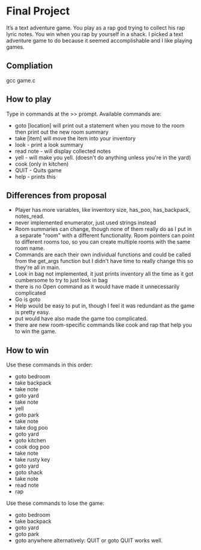 # Final Project

It’s a text adventure game. You play as a rap god trying to collect his rap lyric notes. You win when you rap by yourself in a shack.
I picked a text adventure game to do because it seemed accomplishable and I like playing games.

## Compliation
gcc game.c

## How to play
Type in commands at the >> prompt. Available commands are:
 - goto [location] will print out a statement when you move to the room then print out the new room summary
 - take [item] will move the item into your inventory
 - look - print a look summary
 - read note - will display collected notes
 - yell - will make you yell. (doesn't do anything unless you're in the yard)
 - cook (only in kitchen)
 - QUIT - Quits game
 - help - prints this

## Differences from proposal
 - Player has more variables, like inventory size, has_poo, has_backpack, notes_read.
 - never implemented enumerator, just used strings instead
 - Room summaries can change, though none of them really do as I put in a separate "room" with a different functionality. Room pointers can point to different rooms too, so you can create multiple rooms with the same room name.
 - Commands are each their own individual functions and could be called from the get_args function but I didn't have time to really change this so they're all in main. 
 - Look in bag not implemented, it just prints inventory all the time as it got cumbersome to try to just look in bag
 - there is no Open command as it would have made it unnecessarily complicated
 - Go is goto 
 - Help would be easy to put in, though I feel it was redundant as the game is pretty easy.
 - put would have also made the game too complicated.
 - there are new room-specific commands like cook and rap that help you to win the game.

## How to win
Use these commands in this order:
 - goto bedroom
 - take backpack
 - take note
 - goto yard
 - take note
 - yell
 - goto park
 - take note
 - take dog poo
 - goto yard
 - goto kitchen
 - cook dog poo
 - take note
 - take rusty key
 - goto yard
 - goto shack
 - take note
 - read note
 - rap

Use these commands to lose the game:
 - goto bedroom
 - take backpack
 - goto yard
 - goto park
 - goto anywhere
alternatively: QUIT or goto QUIT works well.
